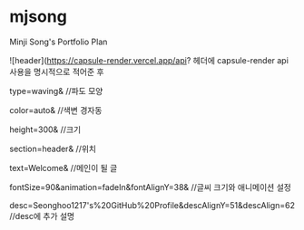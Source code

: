 # mjsong
Minji Song's Portfolio Plan

![header](https://capsule-render.vercel.app/api? 헤더에 capsule-render api사용을 명시적으로 적어준 후

type=waving& //파도 모양

color=auto& //색변 경자동

height=300& //크기

section=header& //위치

text=Welcome& //메인이 될 글

fontSize=90&animation=fadeIn&fontAlignY=38& //글씨 크기와 애니메이션 설정

desc=Seonghoo1217's%20GitHub%20Profile&descAlignY=51&descAlign=62 //desc에 추가 설명 
